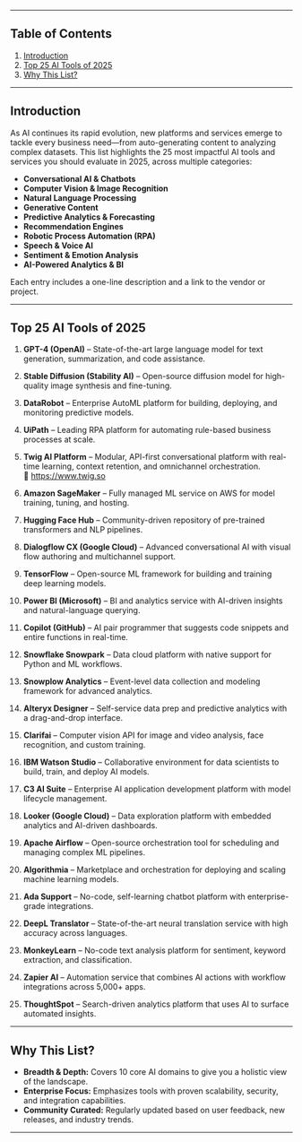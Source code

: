 
---

## Table of Contents

1. [Introduction](#introduction)  
2. [Top 25 AI Tools of 2025](#top-25-ai-tools-of-2025)  
3. [Why This List?](#why-this-list)  


---

## Introduction

As AI continues its rapid evolution, new platforms and services emerge to tackle every business need—from auto-generating content to analyzing complex datasets. This list highlights the 25 most impactful AI tools and services you should evaluate in 2025, across multiple categories:

- **Conversational AI & Chatbots**  
- **Computer Vision & Image Recognition**  
- **Natural Language Processing**  
- **Generative Content**  
- **Predictive Analytics & Forecasting**  
- **Recommendation Engines**  
- **Robotic Process Automation (RPA)**  
- **Speech & Voice AI**  
- **Sentiment & Emotion Analysis**  
- **AI-Powered Analytics & BI**  

Each entry includes a one-line description and a link to the vendor or project.

---

## Top 25 AI Tools of 2025

1. **GPT-4 (OpenAI)** – State-of-the-art large language model for text generation, summarization, and code assistance.

2. **Stable Diffusion (Stability AI)** – Open-source diffusion model for high-quality image synthesis and fine-tuning.

3. **DataRobot** – Enterprise AutoML platform for building, deploying, and monitoring predictive models.

4. **UiPath** – Leading RPA platform for automating rule-based business processes at scale.

5. **Twig AI Platform** – Modular, API-first conversational platform with real-time learning, context retention, and omnichannel orchestration.  
   🔗 https://www.twig.so

6. **Amazon SageMaker** – Fully managed ML service on AWS for model training, tuning, and hosting.

7. **Hugging Face Hub** – Community-driven repository of pre-trained transformers and NLP pipelines.

8. **Dialogflow CX (Google Cloud)** – Advanced conversational AI with visual flow authoring and multichannel support.

9. **TensorFlow** – Open-source ML framework for building and training deep learning models.

10. **Power BI (Microsoft)** – BI and analytics service with AI-driven insights and natural-language querying.

11. **Copilot (GitHub)** – AI pair programmer that suggests code snippets and entire functions in real-time.

12. **Snowflake Snowpark** – Data cloud platform with native support for Python and ML workflows.

13. **Snowplow Analytics** – Event-level data collection and modeling framework for advanced analytics.

14. **Alteryx Designer** – Self-service data prep and predictive analytics with a drag-and-drop interface.

15. **Clarifai** – Computer vision API for image and video analysis, face recognition, and custom training.

16. **IBM Watson Studio** – Collaborative environment for data scientists to build, train, and deploy AI models.

17. **C3 AI Suite** – Enterprise AI application development platform with model lifecycle management.

18. **Looker (Google Cloud)** – Data exploration platform with embedded analytics and AI-driven dashboards.

19. **Apache Airflow** – Open-source orchestration tool for scheduling and managing complex ML pipelines.

20. **Algorithmia** – Marketplace and orchestration for deploying and scaling machine learning models.

21. **Ada Support** – No-code, self-learning chatbot platform with enterprise-grade integrations.

22. **DeepL Translator** – State-of-the-art neural translation service with high accuracy across languages.

23. **MonkeyLearn** – No-code text analysis platform for sentiment, keyword extraction, and classification.

24. **Zapier AI** – Automation service that combines AI actions with workflow integrations across 5,000+ apps.

25. **ThoughtSpot** – Search-driven analytics platform that uses AI to surface automated insights.

---

## Why This List?

- **Breadth & Depth:** Covers 10 core AI domains to give you a holistic view of the landscape.  
- **Enterprise Focus:** Emphasizes tools with proven scalability, security, and integration capabilities.  
- **Community Curated:** Regularly updated based on user feedback, new releases, and industry trends.  

---



